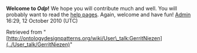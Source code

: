 __Welcome to _Odp_!__ We hope you will contribute much and well. 
You will probably want to read the [help pages](http://ontologydesignpatterns.org/wiki/Help:Contents "Help:Contents"). Again, welcome and have fun! [Admin](../User/ValentinaPresutti "User:ValentinaPresutti") 16:29, 12 October 2010 (UTC)





Retrieved from "[http://ontologydesignpatterns.org/wiki/User\_talk:GerritNiezen](../User_talk/GerritNiezen)"